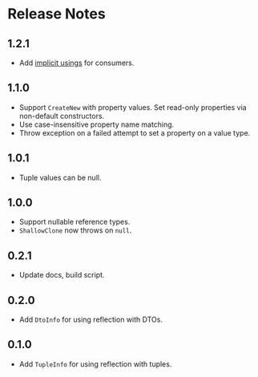 # Release Notes

## 1.2.1

* Add [implicit usings](./src/Faithlife.Reflection/Faithlife.Reflection.props) for consumers.

## 1.1.0

* Support `CreateNew` with property values. Set read-only properties via non-default constructors.
* Use case-insensitive property name matching.
* Throw exception on a failed attempt to set a property on a value type.

## 1.0.1

* Tuple values can be null.

## 1.0.0

* Support nullable reference types.
* `ShallowClone` now throws on `null`.

## 0.2.1

* Update docs, build script.

## 0.2.0

* Add `DtoInfo` for using reflection with DTOs.

## 0.1.0

* Add `TupleInfo` for using reflection with tuples.
